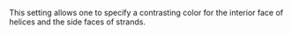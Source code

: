 This setting allows one to specify a contrasting color for the interior
face of helices and the side faces of strands.
